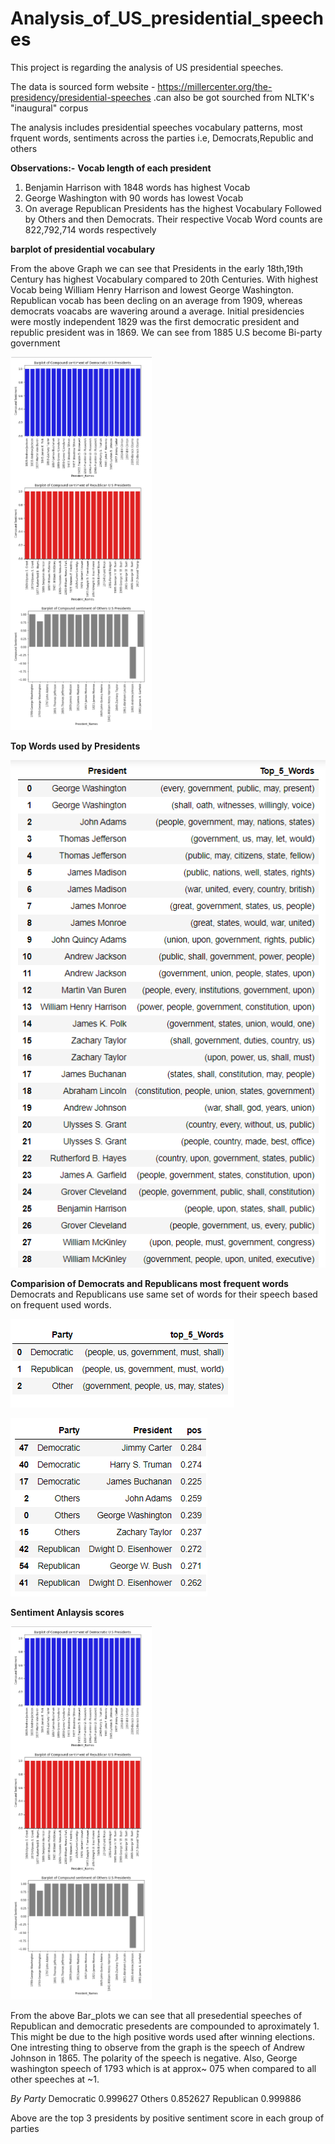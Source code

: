 # Analysis_of_US_presidential_speeches

This project is regarding the analysis of US presidential speeches.

The data is sourced form website - https://millercenter.org/the-presidency/presidential-speeches .can also be got sourched from NLTK's "inaugural" corpus 

The analysis includes presidential speeches vocabulary patterns, most frquent words, sentiments across the parties i.e, Democrats,Republic and others

**Observations:-**
**Vocab length of each president**
1. Benjamin Harrison with 1848 words has highest Vocab
2. George Washington with 90 words has lowest Vocab
3. On average Republican Presidents has the highest Vocabulary Followed by Others and then Democrats. Their respective Vocab Word counts are 822,792,714 words respectively

**barplot of presidential vocabulary**

From the above Graph we can see that Presidents in the early 18th,19th Century has highest Vocabulary compared to 20th Centuries. With highest Vocab being William Henry Harrison and lowest George Washington.
Republican vocab has been decling on an average from 1909, whereas democrats voacabs are wavering around a average.
Initial presidencies were mostly independent 1829 was the first democratic president and republic president was in 1869. We can see from 1885 U.S become Bi-party government

![Pic4](https://github.com/ARGULASAISURAJ/Analysis_of_US_presidential_speeches/blob/main/pic5.PNG)

**Top Words used by Presidents**

![Pic](https://github.com/ARGULASAISURAJ/Analysis_of_US_presidential_speeches/blob/main/pic.PNG)

**Comparision of Democrats and Republicans most frequent words**
Democrats and Republicans use same set of words for their speech based on frequent used words.

![Pic1](https://github.com/ARGULASAISURAJ/Analysis_of_US_presidential_speeches/blob/main/pic2.PNG)

![Pic2](https://github.com/ARGULASAISURAJ/Analysis_of_US_presidential_speeches/blob/main/pic3.PNG)


**Sentiment Anlaysis scores**

![Pic5](https://github.com/ARGULASAISURAJ/Analysis_of_US_presidential_speeches/blob/main/pic5.PNG)

From the above Bar_plots we can see that all presedential speeches of Republican and democratic presedents are compounded to aproximately 1. This might be due to the high positive words used after winning elections.
One intresting thing to observe from the graph is the speech of Andrew Johnson in 1865. The polarity of the speech is negative. Also, George washington speech of 1793 which is at approx~ 075 when compared to all other speeches at ~1.

*By Party*
Democratic    0.999627
Others        0.852627
Republican    0.999886

Above are the top 3 presidents by positive sentiment score in each group of parties
